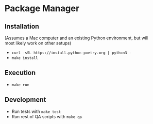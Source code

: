 # Package Manager

## Installation

(Assumes a Mac computer and an existing Python environment, but will most likely work on other setups)
* `curl -sSL https://install.python-poetry.org | python3 -` 
* `make install`

## Execution

* `make run`

## Development

* Run tests with `make test`
* Run rest of QA scripts with `make qa`
